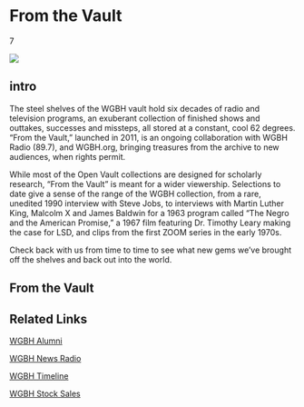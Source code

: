 # From the Vault

7

![](https://s3.amazonaws.com/openvault.wgbh.org/special_collections/from_the_vault/from_the_vault.png)

## intro

The steel shelves of the WGBH vault hold six decades of radio and television programs, 
an exuberant collection of finished shows and outtakes, successes and missteps, all 
stored at a constant, cool 62 degrees. “From the Vault,” launched in 2011, is an ongoing 
collaboration with WGBH Radio (89.7), and WGBH.org, bringing treasures from the archive 
to new audiences, when rights permit.

While most of the Open Vault collections are designed for scholarly research, “From the Vault” 
is meant for a wider viewership. Selections to date give a sense of the range of the WGBH 
collection, from a rare, unedited 1990 interview with Steve Jobs, to interviews with Martin 
Luther King, Malcolm X and James Baldwin for a 1963 program called “The Negro and the American 
Promise,” a 1967 film featuring Dr. Timothy Leary making the case for LSD, and clips from 
the first ZOOM series in the early 1970s.

Check back with us from time to time to see what new gems we’ve brought off the shelves 
and back out into the world.


## From the Vault

[](http://localhost:3000/catalog?f[special_collection_tags][]=from_the_vault)

## Related Links

[WGBH Alumni](http://wgbhalumni.org)

[WGBH News Radio](http://www.wgbh.org/news/wgbhnews.cfm)

[WGBH Timeline](http://www.wgbh.org/about/history.cfm)

[WGBH Stock Sales](http://www.wgbhstocksales.org/)
    

